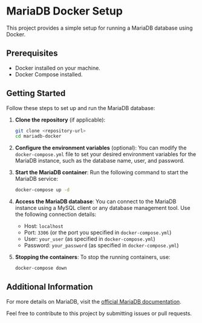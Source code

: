 # MariaDB Docker Setup

This project provides a simple setup for running a MariaDB database using Docker. 

## Prerequisites

- Docker installed on your machine.
- Docker Compose installed.

## Getting Started

Follow these steps to set up and run the MariaDB database:

1. **Clone the repository** (if applicable):
   ```bash
   git clone <repository-url>
   cd mariadb-docker
   ```

2. **Configure the environment variables** (optional):
   You can modify the `docker-compose.yml` file to set your desired environment variables for the MariaDB instance, such as the database name, user, and password.

3. **Start the MariaDB container**:
   Run the following command to start the MariaDB service:
   ```bash
   docker-compose up -d
   ```

4. **Access the MariaDB database**:
   You can connect to the MariaDB instance using a MySQL client or any database management tool. Use the following connection details:
   - Host: `localhost`
   - Port: `3306` (or the port you specified in `docker-compose.yml`)
   - User: `your_user` (as specified in `docker-compose.yml`)
   - Password: `your_password` (as specified in `docker-compose.yml`)

5. **Stopping the containers**:
   To stop the running containers, use:
   ```bash
   docker-compose down
   ```

## Additional Information

For more details on MariaDB, visit the [official MariaDB documentation](https://mariadb.org/documentation/). 

Feel free to contribute to this project by submitting issues or pull requests.
